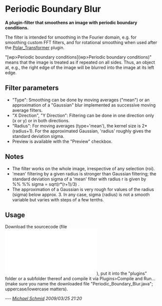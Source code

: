 # Periodic Boundary Blur

**A plugin-filter that smoothens an image with periodic boundary
conditions.**

The filter is intended for smoothing in the Fourier domain, e.g. for
smoothing custom FFT filters, and for rotational smoothing when used
after the
[Polar_Transformer](http://rsb.info.nih.gov/ij/plugins/polar-transformer.html)
plugin.

\"[wp&gt;Periodic boundary conditions](wp&gt;Periodic boundary conditions)\"
means that the image is treated as if repeated on all sides. Thus, an
object at, e.g., the right edge of the image will be blurred into the
image at its left edge.

## Filter parameters

-   \"Type\": Smoothing can be done by moving averages (\"mean\") or an
    approximation of a \"Gaussian\" blur implemented as successive
    moving average filters.
-   \"X Direction\", \"Y Direction\": Filtering can be done in one
    direction only (x or y) or in both directions.
-   \"Radius\": For moving averages (type=\'mean\'), the kernel size is
    2\*(radius+1). For the approximated Gaussian, \'radius\' roughly
    gives the standard deviation sigma.
-   Preview is available with the \"Preview\" checkbox.

## Notes

-   The filter works on the whole image, irrespective of any selection
    (roi).
-   \'mean\' filtering by a given radius is stronger than Gaussian
    filtering; the standard deviation sigma of a \'mean\' filter with
    radius r is given by\
    %% %% sigma = sqrt(r\*(r+1)/3) .
-   The approximation of a Gaussian is very rough for values of the
    radius (sigma) below approx. 3. In any case, sigma (radius) is not a
    smooth variable but varies with steps of a few tenths.

## Usage

Download the sourcecode (file
![Periodic_Boundary_Blur.java](/plugin/filters/periodic_boundary_blur/periodic_boundary_blur.java)),
put it into the \"plugins\" folder or a subfolder thereof and compile it
via Plugins\>Compile and Run\... (make sure you name the downloaded file
\"Periodic_Boundary_Blur.java\"; uppercase/lowercase matters).

\-\-- *[Michael Schmid](/users/schmid) 2009/03/25 21:20*
